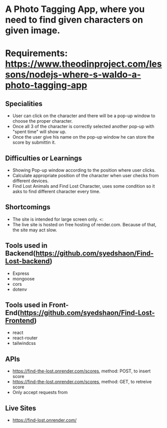 # A Photo Tagging App, where you need to find given characters on given image.

# Requirements: https://www.theodinproject.com/lessons/nodejs-where-s-waldo-a-photo-tagging-app

## Specialities

- User can click on the character and there will be a pop-up window to choose the proper character.
- Once all 3 of the character is correctly selected another pop-up with "spent time" will show up.
- Once the user give his name on the pop-up window he can store the score by submittin it.

## Difficulties or Learnings

- Showing Pop-up window according to the position where user clicks.
- Calculate appropriate position of the character when user checks from different devices.
- Find Lost Animals and Find Lost Character, uses some condition so it asks to find different character every time.

## Shortcomings

- The site is intended for large screen only. <:
- The live site is hosted on free hosting of render.com. Because of that, the site may act slow.

## Tools used in Backend(https://github.com/syedshaon/Find-Lost-backend)

- Express
- mongoose
- cors
- dotenv

## Tools used in Front-End(https://github.com/syedshaon/Find-Lost-Frontend)

- react
- react-router
- tailwindcss

## APIs

- https://find-the-lost.onrender.com/scores, method: POST, to insert score
- https://find-the-lost.onrender.com/scores, method: GET, to retreive score
- Only accept requests from

## Live Sites

- https://find-lost.onrender.com/
